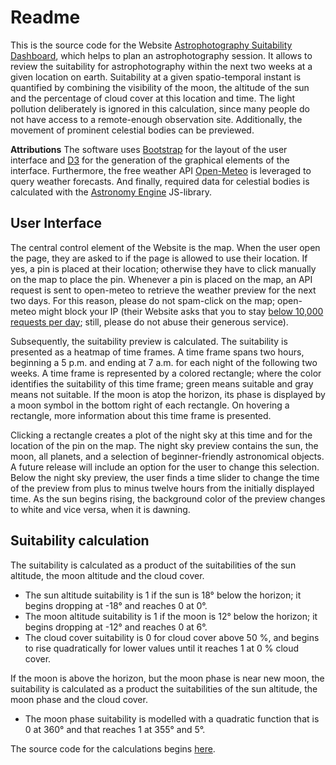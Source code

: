 # Readme

This is the source code for the Website [Astrophotography Suitability Dashboard](https://rue-a.github.io/AstroPhotoSuitability/), which helps to plan an astrophotography session. It allows to review the suitability for astrophotography within the next two weeks at a given location on earth. Suitability at a given spatio-temporal instant is quantified by combining the visibility of the moon, the altitude of the sun and the percentage of cloud cover at this location and time. The light pollution deliberately is ignored in this calculation, since many people do not have access to a remote-enough observation site. Additionally, the movement of prominent celestial bodies can be previewed.

__Attributions__
The software uses [Bootstrap](https://getbootstrap.com/) for the layout of the user interface and [D3](https://d3js.org/) for the generation of the graphical elements of the interface. Furthermore, the free weather API [Open-Meteo](https://open-meteo.com/) is leveraged to query weather forecasts. And finally, required data for celestial bodies is calculated with the [Astronomy Engine](https://github.com/cosinekitty/astronomy) JS-library.

## User Interface

The central control element of the Website is the map. When the user open the page, they are asked to if the page is allowed to use their location. If yes, a pin is placed at their location; otherwise they have to click manually on the map to place the pin. Whenever a pin is placed on the map, an API request is sent to open-meteo to retrieve the weather preview for the next two days. For this reason, please do not spam-click on the map; open-meteo might block your IP (their Website asks that you to stay [below 10,000 requests per day](https://open-meteo.com/en/pricing/); still, please do not abuse their generous service).

Subsequently, the suitability preview is calculated. The suitability is presented as a heatmap of time frames. A time frame spans two hours, beginning a 5 p.m. and ending at 7 a.m. for each night of the following two weeks. A time frame is represented by a colored rectangle; where the color identifies the suitability of this time frame; green means suitable and gray means not suitable. If the moon is atop the horizon, its phase is displayed by a moon symbol in the bottom right of each rectangle. On hovering a rectangle, more information about this time frame is presented.

Clicking a rectangle creates a plot of the night sky at this time and for the location of the pin on the map. The night sky preview contains the sun, the moon, all planets, and a selection of beginner-friendly astronomical objects. A future release will include an option for the user to change this selection. Below the night sky preview, the user finds a time slider to change the time of the preview from plus to minus twelve hours from the initially displayed time. As the sun begins rising, the background color of the preview changes to white and vice versa, when it is dawning.


## Suitability calculation

The suitability is calculated as a product of the suitabilities of the sun altitude, the moon altitude and the cloud cover.

- The sun altitude suitability is 1 if the sun is 18° below the horizon; it begins dropping at -18° and reaches 0 at 0°.
- The moon altitude suitability is 1 if the moon is 12° below the horizon; it begins dropping at -12° and reaches 0 at 6°.
- The cloud cover suitability is 0 for cloud cover above 50 %, and begins to rise quadratically for lower values until it reaches 1 at 0 % cloud cover.

If the moon is above the horizon, but the moon phase is near new moon, the suitability is calculated as a product the suitabilities of the sun altitude, the moon phase and the cloud cover. 

- The moon phase suitability is modelled with a quadratic function that is 0 at 360° and that reaches 1 at 355° and 5°.


The source code for the calculations begins [here](https://github.com/rue-a/AstroPhotoSuitability/blob/master/js/aggregate_data.js#L127).